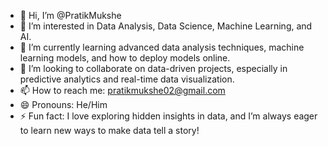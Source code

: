 - 👋 Hi, I’m @PratikMukshe
- 👀 I’m interested in Data Analysis, Data Science, Machine Learning, and AI.
- 🌱 I’m currently learning advanced data analysis techniques, machine learning models, and how to deploy models online.
- 💞️ I’m looking to collaborate on data-driven projects, especially in predictive analytics and real-time data visualization.
- 📫 How to reach me: pratikmukshe02@gmail.com
- 😄 Pronouns: He/Him
- ⚡ Fun fact: I love exploring hidden insights in data, and I’m always eager to learn new ways to make data tell a story!

<!---
PratikMukshe/PratikMukshe is a ✨ special ✨ repository because its `README.md` (this file) appears on your GitHub profile.
You can click the Preview link to take a look at your changes.
--->
